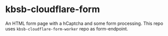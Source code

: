 # kbsb-cloudflare-form
An HTML form page with a hCaptcha and some form processing. This repo uses `kbsb-cloudflare-form-worker` repo as form-endpoint.
